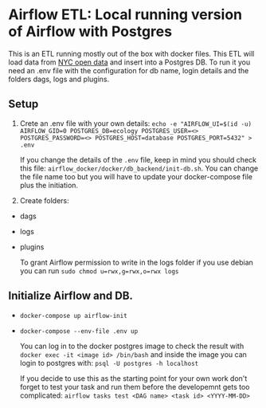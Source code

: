 # Airflow ETL: Local running version of Airflow with Postgres

This is an ETL running mostly out of the box with docker files. This ETL will load data from [NYC open data](https://opendata.cityofnewyork.us/data/#datasetscategory) and insert into a Postgres DB. To run it you need an .env file with the configuration for db name, login details and the folders dags, logs and plugins.

## Setup
1. Crete an .env file with your own details:
`echo -e "AIRFLOW_UI=$(id -u)
AIRFLOW_GID=0
POSTGRES_DB=ecology
POSTGRES_USER=<>
POSTGRES_PASSWORD=<>
POSTGRES_HOST=database
POSTGRES_PORT=5432" > .env
`

    If you change the details of the `.env` file, keep in mind you should check this file: `airflow_docker/docker/db_backend/init-db.sh`. You can change the file name too but you will have to update your docker-compose file plus the initiation.

2. Create folders:
- dags
- logs
- plugins

    To grant Airflow permission to write in the logs folder if you use debian you can run `sudo chmod u=rwx,g=rwx,o=rwx logs`
## Initialize Airflow and DB.
- `docker-compose up airflow-init`
- `docker-compose --env-file .env up`

    You can log in to the docker postgres image to check the result with `docker exec -it <image id> /bin/bash`
    and inside the image you can login to postgres with: `psql -U postgres -h localhost`

    If you decide to use this as the starting point for your own work don't forget to test your task and run them before the developemnt gets too complicated: `airflow tasks test <DAG name> <task id> <YYYY-MM-DD>`
